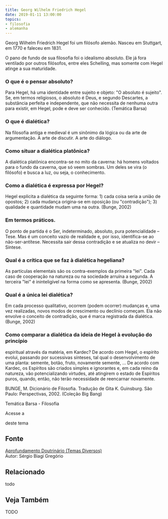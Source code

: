 ```yaml
---
title: Georg Wilhelm Friedrich Hegel
date: 2019-01-11 13:00:00
topics: 
- filosofia
- alemanha
---
```


Georg Wilhelm Friedrich Hegel foi um filósofo alemão. Nasceu em
Stuttgart, em 1770 e faleceu em 1831.

O pano de fundo de sua filosofia foi o idealismo absoluto. Ele já fora ventilado
por outros filósofos, entre eles Schelling, mas somente com Hegel atinge a sua
maturidade.

### O que é o pensar absoluto?
Para Hegel, há uma identidade entre sujeito e objeto: "O absoluto é
sujeito". Se, em termos religiosos, o absoluto é Deus, e segundo
Descartes, a substância perfeita e independente, que não necessita de
nenhuma outra para existir, em Hegel, pode e deve ser conhecido.
(Temática Barsa)

### O que é dialética?
Na filosofia antiga e medieval é um sinônimo da lógica ou da arte de
argumentação. A arte de discutir. A arte do diálogo.

### Como situar a dialética platônica?
A dialética platônica encontra-se no mito da caverna: há homens voltados
para o fundo da caverna, que só veem sombras. Um deles se vira (o
filósofo) e busca a luz, ou seja, o conhecimento.

### Como a dialética é expressa por Hegel?
Hegel explicita a dialética da seguinte forma: 1) cada coisa seria a
união de opostos; 2) cada mudança origina-se em oposição (ou
"contradição"); 3) qualidade e quantidade mudam uma na outra. (Bunge,
2002)

### Em termos práticos.

O ponto de partida é o Ser, indeterminado, absoluto, pura
potencialidade – Tese. Mas é um conceito vazio de realidade e, por
isso, identifica-se ao não-ser-antítese. Necessita sair dessa
contradição e se atualiza no devir – Síntese.

### Qual é a crítica que se faz à dialética hegeliana?
As partículas elementais são os contra-exemplos da primeira "lei". Cada
caso de cooperação na natureza ou na sociedade arruína a segunda. A
terceira "lei" é ininteligível na forma como se apresenta. (Bunge, 2002)

### Qual é a única lei dialética?
Em cada processo qualitativo, ocorrem (podem ocorrer) mudanças e, uma
vez realizadas, novos modos de crescimento ou declínio começam. Ela não
envolve o conceito de contradição, que é marca registrada da dialética.
(Bunge, 2002)

### Como comparar a dialética da ideia de Hegel à evolução do princípio
espiritual através da matéria, em Kardec?
De acordo com Hegel, o espírito evolui, passando por sucessivas
sínteses, tal qual o desenvolvimento de uma planta: semente, botão,
fruto, novamente semente, ... De acordo com Kardec, os Espíritos são
criados simples e ignorantes e, em cada reino da natureza, vão
potencializando virtudes, até atingirem o estado de Espíritos puros,
quando, então, não terão necessidade de reencarnar novamente.

BUNGE, M. Dicionário de Filosofia. Tradução de Gita K. Guinsburg.
São Paulo: Perspectivas, 2002. (Coleção Big Bang)

Temática Barsa - Filosofia

Acesse a

deste tema

## Fonte
[Aprofundamento Doutrinário (Temas Diversos)](https://sites.google.com/view/aprofundamentodoutrinario/hegel-e-a-dialética)  
Autor: Sérgio Biagi Gregório



## Relacionado
todo

## Veja Também
TODO


